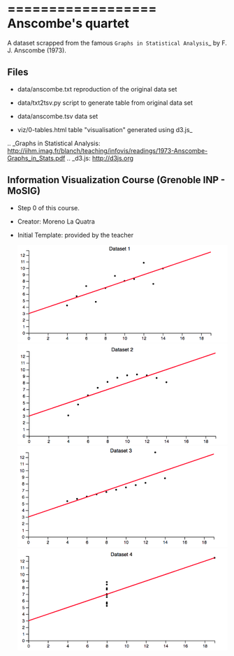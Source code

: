 ==================
Anscombe's quartet
==================

A dataset scrapped from the famous `Graphs in Statistical Analysis`_ by F. J. Anscombe (1973).


Files
-----

- data/anscombe.txt   reproduction of  the original data set
- data/txt2tsv.py     script to generate table from original data set
- data/anscombe.tsv   data set

- viz/0-tables.html   table "visualisation" generated using d3.js_


.. _Graphs in Statistical Analysis: http://iihm.imag.fr/blanch/teaching/infovis/readings/1973-Anscombe-Graphs_in_Stats.pdf
.. _d3.js: http://d3js.org

Information Visualization Course (Grenoble INP - MoSIG)
-----

- Step 0 of this course.
- Creator: Moreno La Quatra
- Initial Template: provided by the teacher

  ![Screen Dataset 1](./screen/ds1.png?raw=true)
  ![Screen Dataset 2](./screen/ds2.png?)
  ![Screen Dataset 3](./screen/ds3.png)
  ![Screen Dataset 4](./screen/ds4.png)
